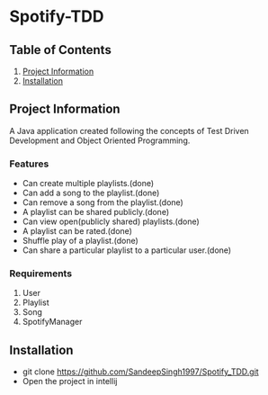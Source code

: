 # Spotify-TDD

## Table of Contents
1. [Project Information](#project-information)
2. [Installation](#installation)

## Project Information
A Java application created following the concepts of Test Driven Development and Object Oriented Programming.

### Features
* Can create multiple playlists.(done)
* Can add a song to the playlist.(done)
* Can remove a song from the playlist.(done)
* A playlist can be shared publicly.(done)
* Can view open(publicly shared) playlists.(done)
* A playlist can be rated.(done)
* Shuffle play of a playlist.(done)
* Can share a particular playlist to a particular user.(done)

### Requirements
1. User
2. Playlist
3. Song
4. SpotifyManager

## Installation
* git clone https://github.com/SandeepSingh1997/Spotify_TDD.git
* Open the project in intellij


